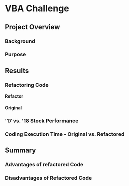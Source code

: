 # VBA Challenge

## Project Overview

### Background

### Purpose
## Results


### Refactoring Code


#### Refactor

#### Original

### '17 vs. '18 Stock Performance


### Coding Execution Time - Original vs. Refactored


## Summary


### Advantages of refactored Code


### Disadvantages of Refactored Code
